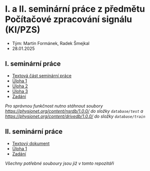 # I. a II. seminární práce z předmětu Počítačové zpracování signálu (KI/PZS)

- Tým: Martin Formánek, Radek Šmejkal
- 28.01.2025

## I. seminární práce

- [Textová část seminární práce](PZS1/SeminarniPrace-I.md)
- [Úloha 1](PZS1/SeminarniPrace-I(1).ipynb)
- [Úloha 2](PZS1/SeminarniPrace-I(2).ipynb)
- [Úloha 3](PZS1/SeminarniPrace-I(3).ipynb)
- [Zadání](PZS1/SeminarniPrace-I.pdf)

_Pro správnou funkčnost nutno stáhnout soubory
<https://physionet.org/content/nsrdb/1.0.0/> do složky `database/test` a <https://physionet.org/content/drivedb/1.0.0/> do složky `database/train`_

## II. seminární práce

- [Textový dokument](PZS2/SeminarniPrace-II.md)
- [Úloha 1](PZS2/SeminarniPrace-II.ipynb)
- [Zadání](PZS2/SeminarniPrace-II.pdf)

_Všechny potřebné souboury jsou již v tomto repozitáři_
